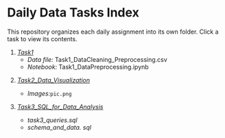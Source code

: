 # Daily Data Tasks Index

This repository organizes each daily assignment into its own folder. Click a task to view its contents.

1. *[Task1](Task1)*
   - *Data file:* Task1_DataCleaning_Preprocessing.csv
   - *Notebook:* Task1_DataPreprocessing.ipynb

<!-- Future tasks will be added here: -->
2. *[Task2_Data_Visualization](Task2_Data_Visualization)*
   - *Images:*`pic.png`

3. *[Task3_SQL_for_Data_Analysis](Task3_SQL_for_Data_Analysis)*
   - *task3_queries.sql*
   - *schema_and_data. sql*

